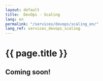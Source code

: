 ```yaml
---
layout: default
title:  DevOps - Scaling
lang: en
permalink: "/services/devops/scaling_en/"
lang_ref: services_devops_scaling
---
```

# {{ page.title }}
## Coming soon!

